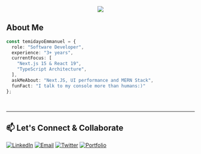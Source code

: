 
<div align="center">
  <img src="https://readme-typing-svg.herokuapp.com?lines=I'm+a+Software+Developer;I'm+a+Full+Stack+Developer;I+build+awesome+digital+products;I+turn+ideas+into+interactive+digital+products!&center=true&width=600&height=45" />
</div>

<!--<div align="center">
  <img src="https://user-images.githubusercontent.com/74038190/229223263-cf2e4b07-2615-4f87-9c38-e37600f8381a.gif" width="600" alt="Professional Developer Animation"/>
</div>
-->


## About Me


```typescript
const temidayoEmmanuel = {
  role: "Software Developer",
  experience: "3+ years",
  currentFocus: [
    "Next.js 15 & React 19",
    "TypeScript Architecture",
  ],
  askMeAbout: "Next.JS, UI performance and MERN Stack",
  funFact: "I talk to my console more than humans:)"
};
```

<br clear="right"/>

<!--## 🎯 Featured Projects

<!-- <div>

| 🚀 **Project** | 🛠️ **Tech Stack** | 📈 **Status** | 🔗 **Link** |
|:---------------|:-------------------|:---------------|:-------------|
| **E-Commerce Platform** | Next.js 15, TypeScript, Stripe | 🟢 Active | [View Demo](https://github.com/temidayo-emmanuel) |
| **3D Portfolio Site** | Three.js, GSAP, React | 🟡 In Progress | [View Progress](https://github.com/temidayo-emmanuel) |
| **SaaS Dashboard** | React, Node.js, MongoDB | 🟢 Active | [View Live](https://github.com/temidayo-emmanuel) |
| **Mobile App** | React Native, Firebase | 🔴 Planning | [View Roadmap](https://github.com/temidayo-emmanuel) |

</div> -->

---

<!--
## Frontend

<div>
  <img src="https://raw.githubusercontent.com/devicons/devicon/master/icons/react/react-original-wordmark.svg" alt="React" width="40" title="React" />&nbsp;&nbsp;
  <img src="https://www.vectorlogo.zone/logos/tailwindcss/tailwindcss-icon.svg" alt="TailwindCSS" width="30" title="TailwindCSS" />&nbsp;&nbsp;
  <img src="https://raw.githubusercontent.com/devicons/devicon/master/icons/javascript/javascript-original.svg" alt="JavaScript" width="30" title="JavaScript" />&nbsp;&nbsp;
  <img src="https://raw.githubusercontent.com/devicons/devicon/master/icons/typescript/typescript-original.svg" alt="TypeScript" width="30" title="TypeScript" />&nbsp;&nbsp;
  <img src="https://raw.githubusercontent.com/devicons/devicon/master/icons/html5/html5-original.svg" alt="HTML5" width="30" title="HTML5" />&nbsp;&nbsp;
  <img src="https://raw.githubusercontent.com/devicons/devicon/master/icons/css3/css3-original.svg" alt="CSS3" width="30" title="CSS3" />&nbsp;&nbsp;
  <img src="https://raw.githubusercontent.com/devicons/devicon/master/icons/sass/sass-original.svg" alt="SASS" width="30" title="SASS" />
</div>

-->


<!--
## Backend

<div>
  <img src="https://raw.githubusercontent.com/devicons/devicon/master/icons/nodejs/nodejs-original-wordmark.svg" alt="Node.js" width="30" title="Node.js" />&nbsp;&nbsp;
  <img src="https://raw.githubusercontent.com/devicons/devicon/master/icons/mongodb/mongodb-original-wordmark.svg" alt="MongoDB" width="30" title="MongoDB" />&nbsp;&nbsp;
  <img src="https://upload.wikimedia.org/wikipedia/commons/6/64/Expressjs.png" alt="Express.js" height="30" width="30" title="Express.js" />
</div>

-->




<!--### 📊 GitHub Stats

<p align="center">
  <img src="https://github-readme-stats.vercel.app/api?username=temidayo-emmanuel&show_icons=true&theme=radical" height="160" />
  <img src="https://github-readme-stats.vercel.app/api/top-langs/?username=temidayo-emmanuel&layout=compact&theme=radical" height="160" />
</p>

<p align="center">
  <img src="https://github-readme-streak-stats.herokuapp.com/?user=temidayo-emmanuel&theme=radical" alt="Streak Stats" />
</p>

<p align="center">
  <img src="https://komarev.com/ghpvc/?username=temidayo-emmanuel&label=Profile+Views&color=blue&style=flat" alt="Profile Views" />
</p>
-->

<!--## 📈 Weekly Development Breakdown

```text
TypeScript   12 hrs 30 mins  ████████████████▓░░░░   68.5%
React        4 hrs 15 mins   ██████▒░░░░░░░░░░░░░░░   23.2%
CSS/SCSS     1 hr 20 mins    ██▒░░░░░░░░░░░░░░░░░░░    7.3%
JSON         15 mins         ▒░░░░░░░░░░░░░░░░░░░░░    1.0%
```
-->


## 📫 Let's Connect & Collaborate

<div>
  
[![LinkedIn](https://img.shields.io/badge/LinkedIn-0077B5?style=for-the-badge&logo=linkedin&logoColor=white)](https://linkedin.com/in/adebayotemidayo)
[![Email](https://img.shields.io/badge/Email-D14836?style=for-the-badge&logo=gmail&logoColor=white)](mailto:adebayotemidayo601@gmail.com)
[![Twitter](https://img.shields.io/badge/Twitter-1DA1F2?style=for-the-badge&logo=twitter&logoColor=white)](https://twitter.com/your-handle)
[![Portfolio](https://img.shields.io/badge/Portfolio-FF5722?style=for-the-badge&logo=google-chrome&logoColor=white)](https://temidayo-emmanuel.vercel.app)

</div>

